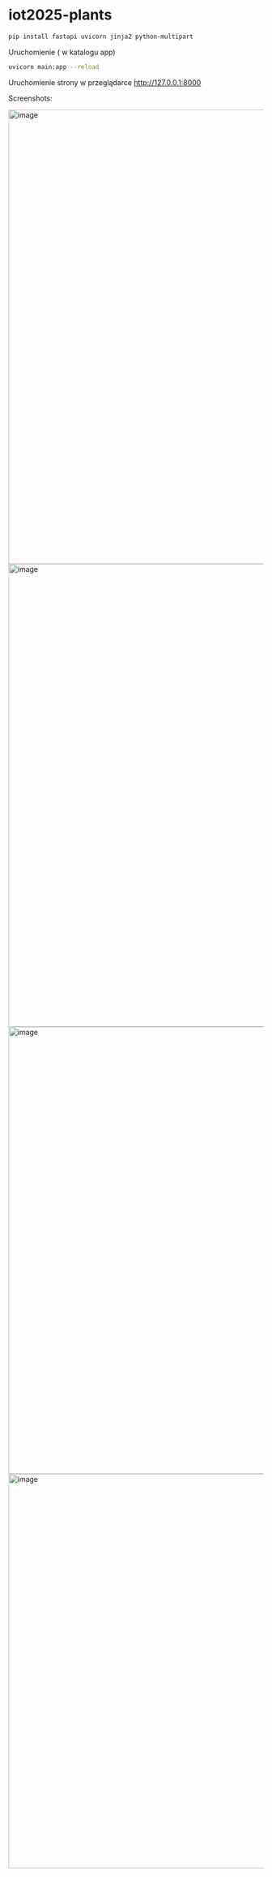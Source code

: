 # iot2025-plants

```bash
pip install fastapi uvicorn jinja2 python-multipart
```

Uruchomienie ( w katalogu app)
```bash
uvicorn main:app --reload
```

Uruchomienie strony w przeglądarce
http://127.0.0.1:8000 


Screenshots:



<img width="1890" height="896" alt="image" src="https://github.com/user-attachments/assets/1d67f468-a461-4b6a-8378-86c20665865a" />


<img width="1919" height="913" alt="image" src="https://github.com/user-attachments/assets/333ec7d1-f74f-4922-9388-ab0f45b388c2" />


<img width="1916" height="882" alt="image" src="https://github.com/user-attachments/assets/0afb3a0b-6fa3-494f-a87c-5bac31d902ca" />

<img width="1895" height="778" alt="image" src="https://github.com/user-attachments/assets/425b9534-18a1-45d8-9ab1-99fc87b34045" />




